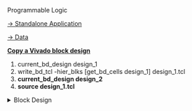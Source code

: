 Programmable Logic

[-> Standalone Application](https://github.com/andrecc-7/GNSS-SDRLIB)

[-> Data](https://drive.google.com/drive/folders/1gXBHKwfXq1zjXu8kHz09gusBrmXr_pxb?usp=sharing)

[**Copy a Vivado block design**](https://support.xilinx.com/s/feed/0D52E00006hpJjoSAE?language=en_US)

1. current_bd_design design_1
2. write_bd_tcl -hier_blks [get_bd_cells design_1] design_1.tcl
3. **current_bd_design design_2**
4. **source design_1.tcl**

<details>
<summary>
Block Design
</summary>
<img src="./hardware/tracking.VIVADO/Tracking.png">
</details>
